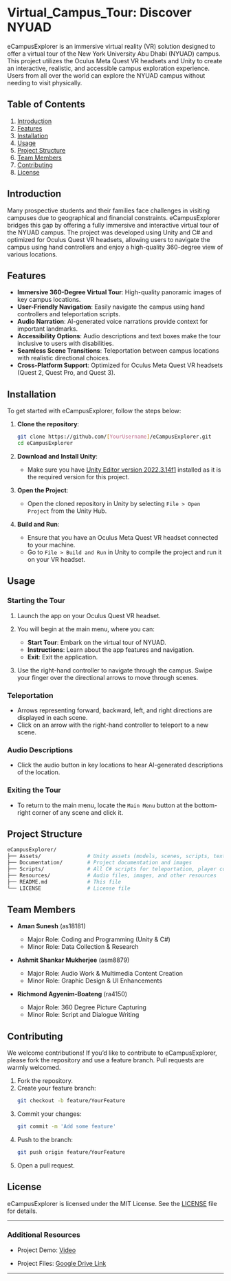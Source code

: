 
# Virtual_Campus_Tour: Discover NYUAD

eCampusExplorer is an immersive virtual reality (VR) solution designed to offer a virtual tour of the New York University Abu Dhabi (NYUAD) campus. This project utilizes the Oculus Meta Quest VR headsets and Unity to create an interactive, realistic, and accessible campus exploration experience. Users from all over the world can explore the NYUAD campus without needing to visit physically.

## Table of Contents

1. [Introduction](#introduction)
2. [Features](#features)
3. [Installation](#installation)
4. [Usage](#usage)
5. [Project Structure](#project-structure)
6. [Team Members](#team-members)
7. [Contributing](#contributing)
8. [License](#license)

## Introduction

Many prospective students and their families face challenges in visiting campuses due to geographical and financial constraints. eCampusExplorer bridges this gap by offering a fully immersive and interactive virtual tour of the NYUAD campus. The project was developed using Unity and C# and optimized for Oculus Quest VR headsets, allowing users to navigate the campus using hand controllers and enjoy a high-quality 360-degree view of various locations.

## Features

- **Immersive 360-Degree Virtual Tour**: High-quality panoramic images of key campus locations.
- **User-Friendly Navigation**: Easily navigate the campus using hand controllers and teleportation scripts.
- **Audio Narration**: AI-generated voice narrations provide context for important landmarks.
- **Accessibility Options**: Audio descriptions and text boxes make the tour inclusive to users with disabilities.
- **Seamless Scene Transitions**: Teleportation between campus locations with realistic directional choices.
- **Cross-Platform Support**: Optimized for Oculus Meta Quest VR headsets (Quest 2, Quest Pro, and Quest 3).

## Installation

To get started with eCampusExplorer, follow the steps below:

1. **Clone the repository**:
   ```bash
   git clone https://github.com/[YourUsername]/eCampusExplorer.git
   cd eCampusExplorer
   ```

2. **Download and Install Unity**:
   - Make sure you have [Unity Editor version 2022.3.14f1](https://unity.com/download) installed as it is the required version for this project.

3. **Open the Project**:
   - Open the cloned repository in Unity by selecting `File > Open Project` from the Unity Hub.

4. **Build and Run**:
   - Ensure that you have an Oculus Meta Quest VR headset connected to your machine.
   - Go to `File > Build and Run` in Unity to compile the project and run it on your VR headset.

## Usage

### Starting the Tour

1. Launch the app on your Oculus Quest VR headset.
2. You will begin at the main menu, where you can:
   - **Start Tour**: Embark on the virtual tour of NYUAD.
   - **Instructions**: Learn about the app features and navigation.
   - **Exit**: Exit the application.

3. Use the right-hand controller to navigate through the campus. Swipe your finger over the directional arrows to move through scenes.

### Teleportation

- Arrows representing forward, backward, left, and right directions are displayed in each scene.
- Click on an arrow with the right-hand controller to teleport to a new scene.

### Audio Descriptions

- Click the audio button in key locations to hear AI-generated descriptions of the location.
  
### Exiting the Tour

- To return to the main menu, locate the `Main Menu` button at the bottom-right corner of any scene and click it.

## Project Structure

```bash
eCampusExplorer/
├── Assets/               # Unity assets (models, scenes, scripts, textures)
├── Documentation/        # Project documentation and images
├── Scripts/              # All C# scripts for teleportation, player control, etc.
├── Resources/            # Audio files, images, and other resources
├── README.md             # This file
└── LICENSE               # License file
```

## Team Members

- **Aman Sunesh** (as18181)  
  - Major Role: Coding and Programming (Unity & C#)
  - Minor Role: Data Collection & Research
  
- **Ashmit Shankar Mukherjee** (asm8879)  
  - Major Role: Audio Work & Multimedia Content Creation
  - Minor Role: Graphic Design & UI Enhancements
  
- **Richmond Agyenim-Boateng** (ra4150)  
  - Major Role: 360 Degree Picture Capturing  
  - Minor Role: Script and Dialogue Writing

## Contributing

We welcome contributions! If you’d like to contribute to eCampusExplorer, please fork the repository and use a feature branch. Pull requests are warmly welcomed.

1. Fork the repository.
2. Create your feature branch:
   ```bash
   git checkout -b feature/YourFeature
   ```
3. Commit your changes:
   ```bash
   git commit -m 'Add some feature'
   ```
4. Push to the branch:
   ```bash
   git push origin feature/YourFeature
   ```
5. Open a pull request.

## License

eCampusExplorer is licensed under the MIT License. See the [LICENSE](LICENSE) file for details.

---

### Additional Resources

- Project Demo: [Video](https://drive.google.com/file/d/1NgAJjjirQ8GJ3INGnYMxg49Zq0TtMyD8/view?usp=sharing)


- Project Files: [Google Drive Link](https://drive.google.com/drive/u/0/folders/1kBIRchyLqSxlE2H5qJGEwtiY0DTEuwxX)

---

